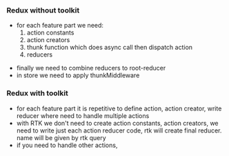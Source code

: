 ### Redux without toolkit
- for each feature part we need:
	1. action constants
	2. action creators
	3. thunk function which does async call then dispatch action 
	4. reducers
* finally we need to combine reducers to root-reducer
* in store we need to apply thunkMiddleware
### Redux with toolkit
* for each feature part it is repetitive to define action, action creator, write reducer where need to handle multiple actions
* with RTK we don't need to create action constants, action creators, we need to write just each action reducer code, rtk will create final reducer. name will be given by rtk query
* if you need to handle other actions, 